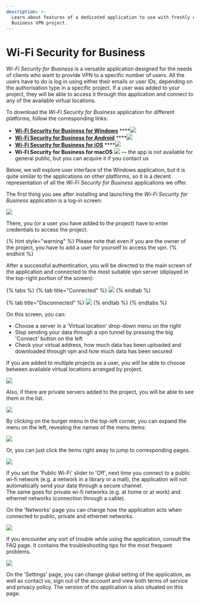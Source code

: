 ```yaml
---
description: >-
  Learn about features of a dedicated application to use with freshly created
  Business VPN project.
---
```


# Wi-Fi Security for Business

_Wi-Fi Security for Business_ is a versatile application designed for the needs of clients who want to provide VPN to a specific number of users. All the users have to do is log in using either their emails or user IDs, depending on the authorisation type in a specific project. If a user was added to your project, they will be able to access it through this application and connect to any of the available virtual locations.

To download the _Wi-Fi Security for Business_ application for different platforms, follow the corresponding links:

* [**Wi-Fi Security for Business for Windows**](https://firebasestorage.googleapis.com/v0/b/oauth-default-4d635.appspot.com/o/Windows%2FWi-Fi_Security_for_Business_1.3.2.127.msi?alt=media&token=b9dabb98-0031-4fba-a728-372b5322877a) ****![](../../../.gitbook/assets/ms-store-black-n-white.png) 
* [**Wi-Fi Security for Business for Android**](https://play.google.com/store/apps/details?id=com.anchorfree.wifisecuritybusiness&hl=en_US) ****![](../../../.gitbook/assets/metronome-playstore-logo-png-clipart-thumbnail.jpg) 
* [**Wi-Fi Security for Business for iOS**](https://apps.apple.com/us/app/wi-fi-security-for-business/id1441048544) ****![](../../../.gitbook/assets/appstore-black-n-white.png) 
* **Wi-Fi Security for Business for macOS** ![](../../../.gitbook/assets/apple-logo-computer-icons-png-favpng-wbktizskbkzbdeyzujybp9ke7.jpg) — the app is not available for general public, but you can acquire it if you contact us

Below, we will explore user interface of the Windows application, but it is quite similar to the applications on other platforms, so it is a decent representation of all the _Wi-Fi Security for Business_ applications we offer. 

The first thing you see after installing and launching the _Wi-Fi Security for Business_ application is a log-in screen:

![](../../../.gitbook/assets/wifi-security-login.png)

There, you \(or a user you have added to the project\) have to enter credentials to access the project. 

{% hint style="warning" %}
Please note that even if you are the owner of the project, you have to add a user for yourself to access the vpn.
{% endhint %}

After a successful authentication, you will be directed to the main screen of the application and connected to the most suitable vpn server \(diplayed in the top-right portion of the screen\):

{% tabs %}
{% tab title="Connected" %}
![](../../../.gitbook/assets/wifi-security-protected.png)
{% endtab %}

{% tab title="Disconnected" %}
![](../../../.gitbook/assets/wifi-security-unprotected.png)
{% endtab %}
{% endtabs %}

On this screen, you can:

* Choose a server in a 'Virtual location' drop-down menu on the right
* Stop sending your data through a vpn tunnel by pressing the big 'Connect' button on the left
* Check your virtual address, how much data has been uploaded and downloaded through vpn and how much data has been secured

If you are added to multiple projects as a user, you will be able to choose between available virtual locations arranged by project.

![](../../../.gitbook/assets/wifi-security-multiple-projects.png)

Also, if there are private servers added to the project, you will be able to see them in the list.

![](../../../.gitbook/assets/wifi-security-private-servers.png)

By clicking on the burger menu in the top-left corner, you can expand the menu on the left, revealing the names of the menu items:

![](../../../.gitbook/assets/wifi-security-left-menu-2%20%281%29.png)

  Or, you can just click the items right away to jump to corresponding pages.

![](../../../.gitbook/assets/wifi-security-networks.png)

If you set the 'Public Wi-Fi' slider to 'Off', next time you connect to a public wi-fi network \(e.g. a network in a library or a mall\), the application will not automatically send your data through a secure channel.  
The same goes for private wi-fi networks \(e.g. at home or at work\) and ethernet networks \(connection through a cable\).

On the 'Networks' page you can change how the application acts when connected to public, private and ethernet networks.

![](../../../.gitbook/assets/wifi-security-faq.png)

If you encounter any sort of trouble while using the application, consult the FAQ page. It contains the troubleshooting tips for the most frequent problems.

![](../../../.gitbook/assets/wifi-security-settings.png)

On the 'Settings' page, you can change global setting of the application, as well as contact us, sign out of the account and view both terms of service and privacy policy. The version of the application is also situated on this page.

